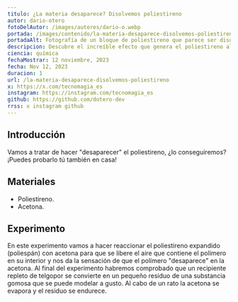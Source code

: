 ```yaml
---
titulo: ¿La materia desaparece? Disolvemos poliestireno
autor: dario-otero
fotoDelAutor: /images/autores/dario-o.webp
portada: /images/contenido/la-materia-desaparece-disolvemos-poliestireno/portada.webp
portadaAlt: Fotografía de un bloque de poliestireno que parece ser disuelto en acetona.
descripcion: Descubre el increíble efecto que genera el poliestireno al introducirlo en acetona, ¡parece que desaparece!
ciencia: química
fechaMostrar: 12 noviembre, 2023
fecha: Nov 12, 2023
duracion: 1
url: /la-materia-desaparece-disolvemos-poliestireno
x: https://x.com/tecnomagia_es
instagram: https://instagram.com/tecnomagia_es
github: https://github.com/dotero-dev
rrss: x instagram github
---
```


## Introducción

Vamos a tratar de hacer "desaparecer" el poliestireno, ¿lo conseguiremos? ¡Puedes probarlo tú también en casa!

## Materiales

- Poliestireno.
- Acetona.

## Experimento

En este experimento vamos a hacer reaccionar el poliestireno expandido (poliespán) con acetona para que se libere el aire que contiene el polímero en su interior y nos da la sensación de que el polímero "desaparece" en la acetona. Al final del experimento habremos comprobado que un recipiente repleto de telgopor se convierte en un pequeño residuo de una substancia gomosa que se puede modelar a gusto. Al cabo de un rato la acetona se evapora y el residuo se endurece.